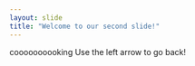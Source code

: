 ```yaml
---
layout: slide
title: "Welcome to our second slide!"
---
```

coooooooooking
Use the left arrow to go back!
